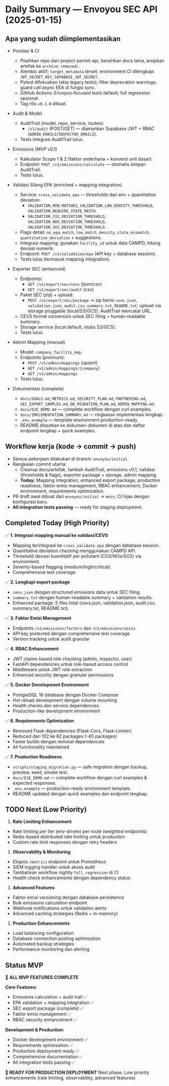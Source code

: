 # Daily Summary — Envoyou SEC API (2025-01-15)

## Apa yang sudah diimplementasikan

- Pondasi & CI
  - Pisahkan repo dari project-permit-api, bersihkan docs lama, arsipkan artefak ke `archive_removed/`.
  - Alembic aktif; `target_metadata` terset; environment CI dilengkapi `JWT_SECRET_KEY`, `SUPABASE_JWT_SECRET`.
  - Pytest difokuskan (skip legacy tests); filter deprecation warnings; guard call async EEA di fungsi sync.
  - GitHub Actions: Envoyou-focused tests default; full regression opsional.
  - Tag rilis `v0.1.0` dibuat.

- Audit & Model
  - AuditTrail (model, repo, service, routes):
    - `/v1/audit` (POST/GET) — diamankan Supabase JWT + RBAC (`ADMIN_EMAILS`/`INSPECTOR_EMAILS`).
  - Tests integrasi AuditTrail lulus.

- Emissions (MVP v0.1)
  - Kalkulator Scope 1 & 2 (faktor sederhana + konversi unit dasar).
  - Endpoint: `POST /v1/emissions/calculate` — otomatis simpan AuditTrail.
  - Tests lulus.

- Validasi Silang EPA (enriched + mapping integration)
  - Service: `cross_validate_epa` — thresholds dari env + quantitative deviation:
    - `VALIDATION_MIN_MATCHES`, `VALIDATION_LOW_DENSITY_THRESHOLD`, `VALIDATION_REQUIRE_STATE_MATCH`.
    - `VALIDATION_CO2_DEVIATION_THRESHOLD`, `VALIDATION_NOX_DEVIATION_THRESHOLD`, `VALIDATION_SO2_DEVIATION_THRESHOLD`.
  - Flags detail: `no_epa_match`, `low_match_density`, `state_mismatch`, `quantitative_deviation` + suggestions.
  - Integrasi mapping: gunakan `facility_id` untuk data CAMPD, hitung deviasi numerik.
  - Endpoint: `POST /v1/validation/epa` (API key + database session).
  - Tests lulus (termasuk mapping integration).

- Exporter SEC (enhanced)
  - Endpoints:
    - `GET /v1/export/sec/cevs` (json/csv)
    - `GET /v1/export/sec/audit` (csv)
  - Paket SEC (zip) + upload:
    - `POST /v1/export/sec/package` → zip berisi `cevs.json`, `validation.json`, `audit.csv`, `summary.txt`, `README.txt`; upload via storage pluggable (local/S3/GCS); AuditTrail mencatat URL.
  - CEVS format conversion untuk SEC filing + human-readable summary.
  - Storage service (local default, stubs S3/GCS).
  - Tests lulus.

- Admin Mapping (manual)
  - Model: `company_facility_map`.
  - Endpoints (premium):
    - `POST /v1/admin/mappings` (upsert)
    - `GET /v1/admin/mappings/{company}`
    - `GET /v1/admin/mappings`
  - Tests lulus.

- Dokumentasi (complete)
  - `docs/GOALS.md`, `METRICS.md`, `SECURITY_PLAN.md`, `PARTNERING.md`, `SEC_EXPORT_SAMPLES.md`, `DB_MIGRATION_PLAN.md`, `ADMIN_MAPPING.md`.
  - `docs/E2E_DEMO.md` — complete workflow dengan curl examples.
  - `docs/IMPLEMENTATION_SUMMARY.md` — ringkasan implementasi lengkap.
  - `.env.example` — template environment production-ready.
  - README ditautkan ke dokumen-dokumen di atas dan daftar endpoint lengkap + quick examples.

## Workflow kerja (kode → commit → push)

- Semua pekerjaan dilakukan di branch: `envoyou/initial`.
- Rangkaian commit utama:
  - Cleanup docs/artefak, tambah AuditTrail, emissions v0.1, validasi (thresholds & flags), exporter package + storage, admin mapping.
  - **Today:** Mapping integration, enhanced export package, production readiness, faktor emisi management, RBAC enhancement, Docker environment, requirements optimization.
- PR draft awal dibuat dari `envoyou/initial` → `main`; CI hijau dengan konfigurasi baru.
- **All integration tests passing** — ready for staging deployment.

## Completed Today (High Priority)

✅ **1. Integrasi mapping manual ke validasi/CEVS**

- Mapping terintegrasi ke `cross_validate_epa` dengan database session.
- Quantitative deviation checking menggunakan CAMPD API.
- Threshold deviasi kuantitatif per pollutant (CO2/NOx/SO2) via environment.
- Severity-based flagging (medium/high/critical).
- Comprehensive test coverage.

✅ **2. Lengkapi export package**

- `cevs.json` dengan structured emissions data untuk SEC filing.
- `summary.txt` dengan human-readable summary + validation results.
- Enhanced package: 5 files total (cevs.json, validation.json, audit.csv, summary.txt, README.txt).

✅ **3. Faktor Emisi Management**

- Endpoints `/v1/emissions/factors` dan `/v1/emissions/units`
- API key protected dengan comprehensive test coverage
- Version tracking untuk audit granular

✅ **4. RBAC Enhancement**

- JWT claims-based role checking (admin, inspector, user)
- FastAPI dependencies untuk role-based access control
- Middleware untuk JWT role extraction
- Enhanced security dengan granular permissions

✅ **5. Docker Development Environment**

- PostgreSQL 16 database dengan Docker Compose
- Hot reload development dengan volume mounting
- Health checks dan service dependencies
- Production-like development environment

✅ **6. Requirements Optimization**

- Removed Flask dependencies (Flask-Cors, Flask-Limiter)
- Reduced dari 102 ke 62 packages (-40 packages)
- Faster builds dengan minimal dependencies
- All functionality maintained

✅ **7. Production Readiness**

- `scripts/staging_migration.py` — safe migration dengan backup, preview, seed, smoke test.
- `docs/E2E_DEMO.md` — complete workflow dengan curl examples & expected responses.
- `.env.example` — production-ready environment template.
- README updated dengan quick examples dan endpoint lengkap.

## TODO Next (Low Priority)

1. **Rate Limiting Enhancement**

- Rate limiting per tier (env-driven) per route (weighted endpoints)
- Redis-based distributed rate limiting untuk production
- Custom rate limit responses dengan retry headers

1. **Observability & Monitoring**

- Ekspos `/metrics` endpoint untuk Prometheus
- SIEM logging handler untuk akses audit
- Tambahkan workflow nightly `full_regression` di CI
- Health check enhancements dengan dependency status

1. **Advanced Features**

- Faktor emisi versioning dengan database persistence
- Bulk emissions calculation endpoint
- Webhook notifications untuk validation alerts
- Advanced caching strategies (Redis + in-memory)

1. **Production Enhancements**

- Load balancing configuration
- Database connection pooling optimization
- Automated backup strategies
- Performance monitoring dan alerting

## Status MVP

🎯 **ALL MVP FEATURES COMPLETE**

**Core Features:**

- Emissions calculation + audit trail ✅
- EPA validation + mapping integration ✅
- SEC export package (complete) ✅
- Faktor emisi management ✅
- RBAC security enhancement ✅

**Development & Production:**

- Docker development environment ✅
- Requirements optimization ✅
- Production deployment ready ✅
- Comprehensive documentation ✅
- All integration tests passing ✅

**🚀 READY FOR PRODUCTION DEPLOYMENT**
Next phase: Low priority enhancements (rate limiting, observability, advanced features)
